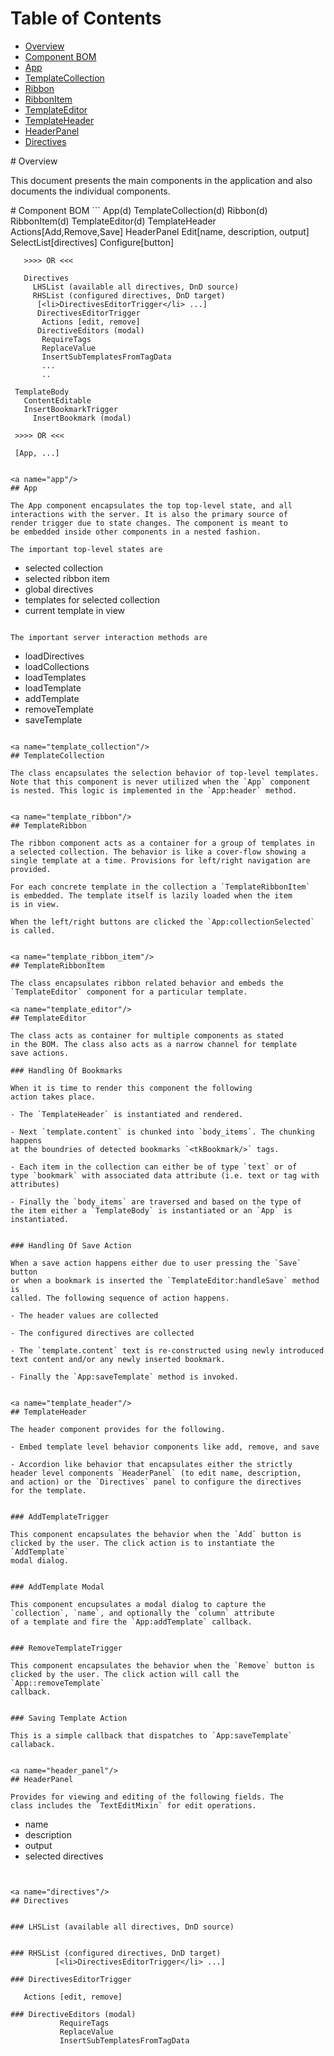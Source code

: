 # Table of Contents

- [Overview](#overview)
- [Component BOM](#bom)
- [App](#app)
- [TemplateCollection](#template_collection)
- [Ribbon](#template_ribbon)
- [RibbonItem](#template_ribbon_item)
- [TemplateEditor](#template_editor)
- [TemplateHeader](#template_header)
- [HeaderPanel](#header_panel)
- [Directives](#directives)


<a name="overview"/>
# Overview

This document presents the main components in the application
and also documents the individual components.

<a name="bom"/>
# Component BOM
```
App(d)
  TemplateCollection(d)
  Ribbon(d)
   RibbonItem(d)
    TemplateEditor(d)
     TemplateHeader
       Actions[Add,Remove,Save]
       HeaderPanel
         Edit[name, description, output]
         SelectList[directives]
         Configure[button]
         
       >>>> OR <<<
       
       Directives
         LHSList (available all directives, DnD source)
         RHSList (configured directives, DnD target)
          [<li>DirectivesEditorTrigger</li> ...]
          DirectivesEditorTrigger
           Actions [edit, remove]
          DirectiveEditors (modal)
           RequireTags
           ReplaceValue
           InsertSubTemplatesFromTagData
           ...
           ..
           
     TemplateBody
       ContentEditable
       InsertBookmarkTrigger
         InsertBookmark (modal)

     >>>> OR <<<
     
     [App, ...]
     
```

<a name="app"/>
## App

The App component encapsulates the top top-level state, and all
interactions with the server. It is also the primary source of
render trigger due to state changes. The component is meant to
be embedded inside other components in a nested fashion.

The important top-level states are

```
- selected collection
- selected ribbon item
- global directives
- templates for selected collection
- current template in view
```

The important server interaction methods are

```

- loadDirectives
- loadCollections
- loadTemplates
- loadTemplate
- addTemplate
- removeTemplate
- saveTemplate

```

<a name="template_collection"/>
## TemplateCollection

The class encapsulates the selection behavior of top-level templates.
Note that this component is never utilized when the `App` component
is nested. This logic is implemented in the `App:header` method.


<a name="template_ribbon"/>
## TemplateRibbon

The ribbon component acts as a container for a group of templates in
a selected collection. The behavior is like a cover-flow showing a
single template at a time. Provisions for left/right navigation are
provided.

For each concrete template in the collection a `TemplateRibbonItem`
is embedded. The template itself is lazily loaded when the item
is in view.

When the left/right buttons are clicked the `App:collectionSelected`
is called.


<a name="template_ribbon_item"/>
## TemplateRibbonItem

The class encapsulates ribbon related behavior and embeds the
`TemplateEditor` component for a particular template.

<a name="template_editor"/>
## TemplateEditor

The class acts as container for multiple components as stated
in the BOM. The class also acts as a narrow channel for template
save actions.

### Handling Of Bookmarks

When it is time to render this component the following
action takes place.

- The `TemplateHeader` is instantiated and rendered.

- Next `template.content` is chunked into `body_items`. The chunking happens
at the boundries of detected bookmarks `<tkBookmark/>` tags.

- Each item in the collection can either be of type `text` or of
type `bookmark` with associated data attribute (i.e. text or tag with
attributes)

- Finally the `body_items` are traversed and based on the type of
the item either a `TemplateBody` is instantiated or an `App` is
instantiated.


### Handling Of Save Action

When a save action happens either due to user pressing the `Save` button
or when a bookmark is inserted the `TemplateEditor:handleSave` method is
called. The following sequence of action happens.

- The header values are collected

- The configured directives are collected

- The `template.content` text is re-constructed using newly introduced
text content and/or any newly inserted bookmark.

- Finally the `App:saveTemplate` method is invoked.


<a name="template_header"/>
## TemplateHeader

The header component provides for the following.

- Embed template level behavior components like add, remove, and save

- Accordion like behavior that encapsulates either the strictly
header level components `HeaderPanel` (to edit name, description,
and action) or the `Directives` panel to configure the directives
for the template.


### AddTemplateTrigger

This component encapsulates the behavior when the `Add` button is
clicked by the user. The click action is to instantiate the `AddTemplate`
modal dialog.


### AddTemplate Modal

This component encupsulates a modal dialog to capture the
`collection`, `name`, and optionally the `column` attribute
of a template and fire the `App:addTemplate` callback.


### RemoveTemplateTrigger

This component encapsulates the behavior when the `Remove` button is
clicked by the user. The click action will call the `App::removeTemplate`
callback.


### Saving Template Action

This is a simple callback that dispatches to `App:saveTemplate` callaback.

       
<a name="header_panel"/>
## HeaderPanel

Provides for viewing and editing of the following fields. The
class includes the `TextEditMixin` for edit operations.

```
- name
- description
- output
- selected directives
```


<a name="directives"/>
## Directives


### LHSList (available all directives, DnD source)


### RHSList (configured directives, DnD target)
          [<li>DirectivesEditorTrigger</li> ...]

### DirectivesEditorTrigger

   Actions [edit, remove]
   
### DirectiveEditors (modal)
           RequireTags
           ReplaceValue
           InsertSubTemplatesFromTagData




